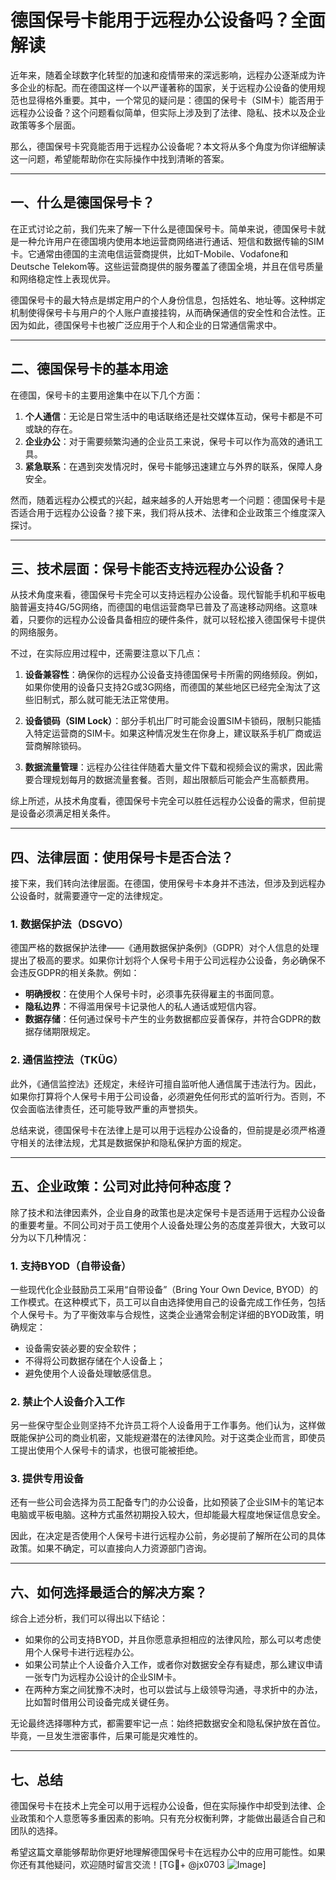 # 德国保号卡能用于远程办公设备吗？全面解读

近年来，随着全球数字化转型的加速和疫情带来的深远影响，远程办公逐渐成为许多企业的标配。而在德国这样一个以严谨著称的国家，关于远程办公设备的使用规范也显得格外重要。其中，一个常见的疑问是：德国的保号卡（SIM卡）能否用于远程办公设备？这个问题看似简单，但实际上涉及到了法律、隐私、技术以及企业政策等多个层面。

那么，德国保号卡究竟能否用于远程办公设备呢？本文将从多个角度为你详细解读这一问题，希望能帮助你在实际操作中找到清晰的答案。

---

## 一、什么是德国保号卡？

在正式讨论之前，我们先来了解一下什么是德国保号卡。简单来说，德国保号卡就是一种允许用户在德国境内使用本地运营商网络进行通话、短信和数据传输的SIM卡。它通常由德国的主流电信运营商提供，比如T-Mobile、Vodafone和Deutsche Telekom等。这些运营商提供的服务覆盖了德国全境，并且在信号质量和网络稳定性上表现优异。

德国保号卡的最大特点是绑定用户的个人身份信息，包括姓名、地址等。这种绑定机制使得保号卡与用户的个人账户直接挂钩，从而确保通信的安全性和合法性。正因为如此，德国保号卡也被广泛应用于个人和企业的日常通信需求中。

---

## 二、德国保号卡的基本用途

在德国，保号卡的主要用途集中在以下几个方面：

1. **个人通信**：无论是日常生活中的电话联络还是社交媒体互动，保号卡都是不可或缺的存在。
2. **企业办公**：对于需要频繁沟通的企业员工来说，保号卡可以作为高效的通讯工具。
3. **紧急联系**：在遇到突发情况时，保号卡能够迅速建立与外界的联系，保障人身安全。

然而，随着远程办公模式的兴起，越来越多的人开始思考一个问题：德国保号卡是否适合用于远程办公设备？接下来，我们将从技术、法律和企业政策三个维度深入探讨。

---

## 三、技术层面：保号卡能否支持远程办公设备？

从技术角度来看，德国保号卡完全可以支持远程办公设备。现代智能手机和平板电脑普遍支持4G/5G网络，而德国的电信运营商早已普及了高速移动网络。这意味着，只要你的远程办公设备具备相应的硬件条件，就可以轻松接入德国保号卡提供的网络服务。

不过，在实际应用过程中，还需要注意以下几点：

1. **设备兼容性**：确保你的远程办公设备支持德国保号卡所需的网络频段。例如，如果你使用的设备只支持2G或3G网络，而德国的某些地区已经完全淘汰了这些旧制式，那么就可能无法正常使用。
   
2. **设备锁码（SIM Lock）**：部分手机出厂时可能会设置SIM卡锁码，限制只能插入特定运营商的SIM卡。如果这种情况发生在你身上，建议联系手机厂商或运营商解除锁码。

3. **数据流量管理**：远程办公往往伴随着大量文件下载和视频会议的需求，因此需要合理规划每月的数据流量套餐。否则，超出限额后可能会产生高额费用。

综上所述，从技术角度看，德国保号卡完全可以胜任远程办公设备的需求，但前提是设备必须满足相关条件。

---

## 四、法律层面：使用保号卡是否合法？

接下来，我们转向法律层面。在德国，使用保号卡本身并不违法，但涉及到远程办公设备时，就需要遵守一定的法律规定。

### 1. 数据保护法（DSGVO）

德国严格的数据保护法律——《通用数据保护条例》（GDPR）对个人信息的处理提出了极高的要求。如果你计划将个人保号卡用于公司远程办公设备，务必确保不会违反GDPR的相关条款。例如：

- **明确授权**：在使用个人保号卡时，必须事先获得雇主的书面同意。
- **隐私边界**：不得滥用保号卡记录他人的私人通话或短信内容。
- **数据存储**：任何通过保号卡产生的业务数据都应妥善保存，并符合GDPR的数据存储期限规定。

### 2. 通信监控法（TKÜG）

此外，《通信监控法》还规定，未经许可擅自监听他人通信属于违法行为。因此，如果你打算将个人保号卡用于公司设备，必须避免任何形式的监听行为。否则，不仅会面临法律责任，还可能导致严重的声誉损失。

总结来说，德国保号卡在法律上是可以用于远程办公设备的，但前提是必须严格遵守相关的法律法规，尤其是数据保护和隐私保护方面的规定。

---

## 五、企业政策：公司对此持何种态度？

除了技术和法律因素外，企业自身的政策也是决定保号卡是否适用于远程办公设备的重要考量。不同公司对于员工使用个人设备处理公务的态度差异很大，大致可以分为以下几种情况：

### 1. 支持BYOD（自带设备）

一些现代化企业鼓励员工采用“自带设备”（Bring Your Own Device, BYOD）的工作模式。在这种模式下，员工可以自由选择使用自己的设备完成工作任务，包括个人保号卡。为了平衡效率与合规性，这类企业通常会制定详细的BYOD政策，明确规定：

- 设备需安装必要的安全软件；
- 不得将公司数据存储在个人设备上；
- 避免使用个人设备处理敏感信息。

### 2. 禁止个人设备介入工作

另一些保守型企业则坚持不允许员工将个人设备用于工作事务。他们认为，这样做既能保护公司的商业机密，又能规避潜在的法律风险。对于这类企业而言，即使员工提出使用个人保号卡的请求，也很可能被拒绝。

### 3. 提供专用设备

还有一些公司会选择为员工配备专门的办公设备，比如预装了企业SIM卡的笔记本电脑或平板电脑。这种方式虽然初期投入较大，但却能最大程度地保证信息安全。

因此，在决定是否使用个人保号卡进行远程办公前，务必提前了解所在公司的具体政策。如果不确定，可以直接向人力资源部门咨询。

---

## 六、如何选择最适合的解决方案？

综合上述分析，我们可以得出以下结论：

- 如果你的公司支持BYOD，并且你愿意承担相应的法律风险，那么可以考虑使用个人保号卡进行远程办公。
- 如果公司禁止个人设备介入工作，或者你对数据安全存有疑虑，那么建议申请一张专门为远程办公设计的企业SIM卡。
- 在两种方案之间犹豫不决时，也可以尝试与上级领导沟通，寻求折中的办法，比如暂时借用公司设备完成关键任务。

无论最终选择哪种方式，都需要牢记一点：始终把数据安全和隐私保护放在首位。毕竟，一旦发生泄密事件，后果可能是灾难性的。

---

## 七、总结

德国保号卡在技术上完全可以用于远程办公设备，但在实际操作中却受到法律、企业政策和个人意愿等多重因素的影响。只有充分权衡利弊，才能做出最适合自己和团队的选择。

希望这篇文章能够帮助你更好地理解德国保号卡在远程办公中的应用可能性。如果你还有其他疑问，欢迎随时留言交流！[TG💪+ @jx0703 ![Image](https://github.com/user-attachments/assets/dbca1d08-cadb-493c-b0ec-ad6f7a83f270)]